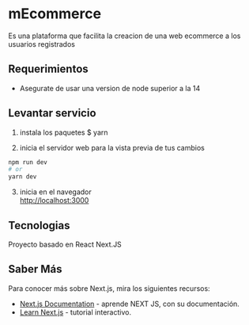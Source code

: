 # mEcommerce

Es una plataforma que facilita la creacion de una web ecommerce a los usuarios registrados 

## Requerimientos 
- Asegurate de usar una version de node superior a la 14

## Levantar servicio
1. instala los paquetes
$ yarn

2. inicia el servidor web para la vista previa de tus cambios
```bash
npm run dev
# or
yarn dev
```
3. inicia en el navegador  
[http://localhost:3000](http://localhost:3000)


## Tecnologias
Proyecto basado en React Next.JS  

## Saber Más

Para conocer más sobre Next.js, mira los siguientes recursos:

- [Next.js Documentation](https://nextjs.org/docs) - aprende NEXT JS, con su documentación.
- [Learn Next.js](https://nextjs.org/learn) - tutorial interactivo.